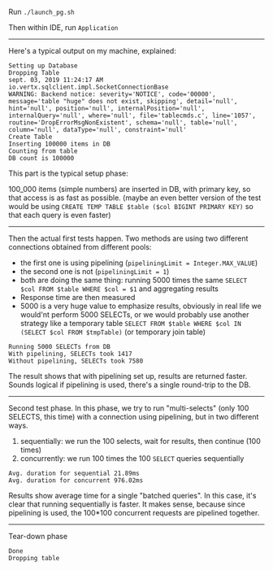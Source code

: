 Run `./launch_pg.sh`

Then within IDE, run `Application`

-------- 


Here's a typical output on my machine, explained:

```
Setting up Database
Dropping Table
sept. 03, 2019 11:24:17 AM io.vertx.sqlclient.impl.SocketConnectionBase
WARNING: Backend notice: severity='NOTICE', code='00000', message='table "huge" does not exist, skipping', detail='null', hint='null', position='null', internalPosition='null', internalQuery='null', where='null', file='tablecmds.c', line='1057', routine='DropErrorMsgNonExistent', schema='null', table='null', column='null', dataType='null', constraint='null'
Create Table
Inserting 100000 items in DB
Counting from table
DB count is 100000
```

This part is the typical setup phase:

100_000 items (simple numbers) are inserted in DB, with primary key, so that access is as fast as possible.
(maybe an even better version of the test would be using `CREATE TEMP TABLE $table ($col BIGINT PRIMARY KEY)` so that each query is even faster)


-------

Then the actual first tests happen.
Two methods are using two different connections obtained from different pools:
* the first one is using pipelining (`pipeliningLimit = Integer.MAX_VALUE`)
* the second one is not (`pipeliningLimit = 1`)
* both are doing the same thing: running 5000 times the same `SELECT $col FROM $table WHERE $col = $1` and aggregating results
* Response time are then measured
* 5000 is a very huge value to emphasize results, obviously in real life we would'nt perform 5000 SELECTs, or we would probably use another strategy like a temporary table `SELECT FROM $table WHERE $col IN (SELECT $col FROM $tmpTable)` (or temporary join table)


```
Running 5000 SELECTs from DB
With pipelining, SELECTs took 1417
Without pipelining, SELECTs took 7580
```
The result shows that with pipelining set up, results are returned faster.
Sounds logical if pipelining is used, there's a single round-trip to the DB. 


------ 
Second test phase.
In this phase, we try to run "multi-selects" (only 100 SELECTS, this time) with a connection using pipelining, but in two different ways.

1. sequentially: we run the 100 selects, wait for results, then continue (100 times)
2. concurrently: we run 100 times the 100 `SELECT` queries sequentially

```
Avg. duration for sequential 21.89ms
Avg. duration for concurrent 976.02ms
```

Results show average time for a single "batched queries".
In this case, it's clear that running sequentially is faster.
It makes sense, because since pipelining is used, the 100*100 concurrent requests are pipelined together. 

--------

Tear-down phase


```
Done
Dropping table
```
